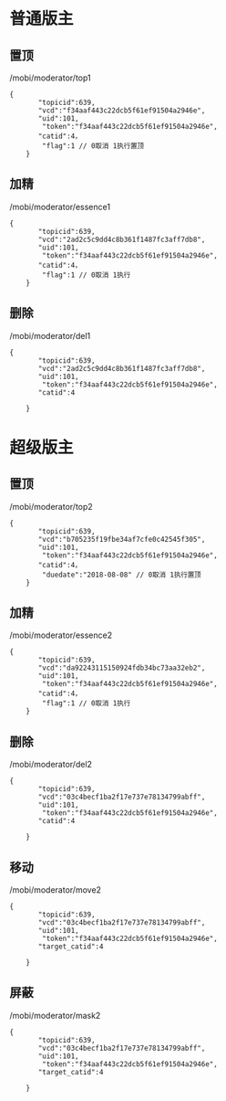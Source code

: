 
# 普通版主 #


## 置顶 ##
/mobi/moderator/top1

	{
		   "topicid":639, 
	       "vcd":"f34aaf443c22dcb5f61ef91504a2946e",
	       "uid":101,
			"token":"f34aaf443c22dcb5f61ef91504a2946e",
	       "catid":4，
			"flag":1 // 0取消 1执行置顶
		}

## 加精 ##
/mobi/moderator/essence1

	{
		   "topicid":639, 
	       "vcd":"2ad2c5c9dd4c8b361f1487fc3aff7db8",
	       "uid":101,
			"token":"f34aaf443c22dcb5f61ef91504a2946e",
	       "catid":4，
			"flag":1 // 0取消 1执行
		}

## 删除 ##
/mobi/moderator/del1

	{
		   "topicid":639, 
	       "vcd":"2ad2c5c9dd4c8b361f1487fc3aff7db8",
	       "uid":101,
			"token":"f34aaf443c22dcb5f61ef91504a2946e",
	       "catid":4
			
		}

# 超级版主 #

## 置顶 ##
/mobi/moderator/top2

	{
		   "topicid":639, 
	       "vcd":"b705235f19fbe34af7cfe0c42545f305",
	       "uid":101,
			"token":"f34aaf443c22dcb5f61ef91504a2946e",
	       "catid":4，
			"duedate":"2018-08-08" // 0取消 1执行置顶
		}

## 加精 ##
/mobi/moderator/essence2

	{
		   "topicid":639, 
	       "vcd":"da92243115150924fdb34bc73aa32eb2",
	       "uid":101,
			"token":"f34aaf443c22dcb5f61ef91504a2946e",
	       "catid":4，
			"flag":1 // 0取消 1执行
		}

## 删除 ##
/mobi/moderator/del2

	{
		   "topicid":639, 
	       "vcd":"03c4becf1ba2f17e737e78134799abff",
	       "uid":101,
			"token":"f34aaf443c22dcb5f61ef91504a2946e",
	       "catid":4
			
		}



## 移动 ##
/mobi/moderator/move2

	{
		   "topicid":639, 
	       "vcd":"03c4becf1ba2f17e737e78134799abff",
	       "uid":101,
			"token":"f34aaf443c22dcb5f61ef91504a2946e",
	       "target_catid":4
			
		}


## 屏蔽 ##
/mobi/moderator/mask2

	{
		   "topicid":639, 
	       "vcd":"03c4becf1ba2f17e737e78134799abff",
	       "uid":101,
			"token":"f34aaf443c22dcb5f61ef91504a2946e",
	       "target_catid":4
			
		}